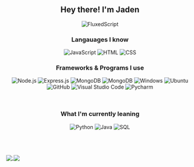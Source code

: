 <h2 align="center">Hey there! I'm Jaden<br></h2>
<p align="center"> <img src="https://komarev.com/ghpvc/?username=jadenstockk&label=Profile%20views&color=0e75b6&style=flat" alt="FluxedScript" /> </p>

<h3 align="center">Langauages I know<br></h3>

<p align="center">
  <img alt="JavaScript" src="https://img.shields.io/badge/-JavaScript-23272A?style=flat&logo=javascript">
  <img alt="HTML" src="https://img.shields.io/badge/-HTML5-23272A?style=flat&logo=html5">
  <img alt="CSS" src="https://img.shields.io/badge/-CSS3-23272A?style=flat&logo=css3">
</p>

<h3 align="center">Frameworks & Programs I use<br></h3>

<p align="center">
  <img alt="Node.js" src="https://img.shields.io/badge/-Node.js-23272A?style=flat&logo=node-dot-js">
  <img alt="Express.js" src="https://img.shields.io/badge/-Express.js-23272A?style=flat&logo=express">
  <img alt="MongoDB" src="https://img.shields.io/badge/-MongoDB-23272A?style=flat&logo=mongodb">
  <img alt="MongoDB" src="https://img.shields.io/badge/-Git-23272A?style=flat&logo=git">
  <img alt="Windows" src="https://img.shields.io/badge/-Windows-23272A?style=flat&logo=windows">
  <img alt="Ubuntu" src="https://img.shields.io/badge/-Ubuntu-23272A?style=flat&logo=ubuntu">
  <img alt="GitHub" src="https://img.shields.io/badge/-GitHub-23272A?style=flat&logo=github">
  <img alt="Visual Studio Code" src="https://img.shields.io/badge/-Visual Studio Code-23272A?style=flat&logo=visual-studio-code">
  <img alt="Pycharm" src="https://img.shields.io/badge/-PyCharm-23272A?style=flat&logo=pycharm">
</p>

<br>

<h3 align="center">What I'm currently leaning<br></h3>

<p align="center">
  <img alt="Python" src="https://img.shields.io/badge/-Python-23272A?style=flat&logo=python">
  <img alt="Java" src="https://img.shields.io/badge/-Java-23272A?style=flat&logo=java">
  <img alt="SQL" src="https://img.shields.io/badge/-SQL-23272A?style=flat&logo=postgresql">
</p>

<br>

<br>
<br>
<a href="https://github.com/jadenstockk">
    <img align="center" src="https://github-readme-stats.vercel.app/api?username=jadenstockk&show_icons=true&theme=dark" />
</a>

<a href="https://github.com/jadenstockk">
    <img align="center" src="https://github-readme-stats.vercel.app/api/top-langs/?username=jadenstockk&theme=dark" />
</a>
